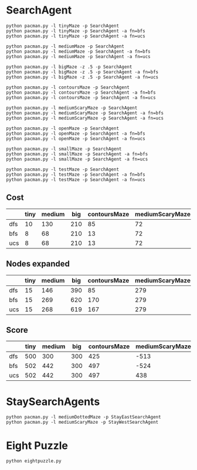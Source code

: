 # SearchAgent

```shell
python pacman.py -l tinyMaze -p SearchAgent
python pacman.py -l tinyMaze -p SearchAgent -a fn=bfs
python pacman.py -l tinyMaze -p SearchAgent -a fn=ucs

python pacman.py -l mediumMaze -p SearchAgent
python pacman.py -l mediumMaze -p SearchAgent -a fn=bfs
python pacman.py -l mediumMaze -p SearchAgent -a fn=ucs

python pacman.py -l bigMaze -z .5 -p SearchAgent
python pacman.py -l bigMaze -z .5 -p SearchAgent -a fn=bfs
python pacman.py -l bigMaze -z .5 -p SearchAgent -a fn=ucs

python pacman.py -l contoursMaze -p SearchAgent
python pacman.py -l contoursMaze -p SearchAgent -a fn=bfs
python pacman.py -l contoursMaze -p SearchAgent -a fn=ucs

python pacman.py -l mediumScaryMaze -p SearchAgent
python pacman.py -l mediumScaryMaze -p SearchAgent -a fn=bfs
python pacman.py -l mediumScaryMaze -p SearchAgent -a fn=ucs

python pacman.py -l openMaze -p SearchAgent
python pacman.py -l openMaze -p SearchAgent -a fn=bfs
python pacman.py -l openMaze -p SearchAgent -a fn=ucs

python pacman.py -l smallMaze -p SearchAgent
python pacman.py -l smallMaze -p SearchAgent -a fn=bfs
python pacman.py -l smallMaze -p SearchAgent -a fn=ucs

python pacman.py -l testMaze -p SearchAgent
python pacman.py -l testMaze -p SearchAgent -a fn=bfs
python pacman.py -l testMaze -p SearchAgent -a fn=ucs
```

## Cost

|     | tiny | medium | big | contoursMaze | mediumScaryMaze | openMaze | smallMaze | testMaze |
| --- | ---- | ------ | --- | ------------ | --------------- | -------- | --------- | -------- |
| dfs | 10   | 130    | 210 | 85           |  72             | 298      | 49        | 7        |
| bfs | 8    | 68     | 210 | 13           |  72             | 54       | 19        | 7        |
| ucs | 8    | 68     | 210 | 13           |  72             | 54       | 19        | 7        |

## Nodes expanded

|     | tiny | medium | big | contoursMaze | mediumScaryMaze | openMaze | smallMaze | testMaze |
| --- | ---- | ------ | --- | ------------ | --------------- | -------- | --------- | -------- |
| dfs | 15   | 146    | 390 | 85           | 279             | 576      | 59        | 7        |
| bfs | 15   | 269    | 620 | 170          | 279             | 682      | 92        | 7        |
| ucs | 15   | 268    | 619 | 167          | 279             | 682      | 91        | 7        |

## Score

|     | tiny | medium | big | contoursMaze | mediumScaryMaze | openMaze | smallMaze | testMaze |
| --- | ---- | ------ | --- | ------------ | --------------- | -------- | --------- | -------- |
| dfs | 500  | 300    | 300 | 425          | -513            | 212      | 461       | 503      |
| bfs | 502  | 442    | 300 | 497          | -524            | 456      | 491       | 503      |
| ucs | 502  | 442    | 300 | 497          | 438             | 456      | 491       | 503      |

# StaySearchAgents

```shell
python pacman.py -l mediumDottedMaze -p StayEastSearchAgent
python pacman.py -l mediumScaryMaze -p StayWestSearchAgent
```

# Eight Puzzle

```shell
python eightpuzzle.py
```

